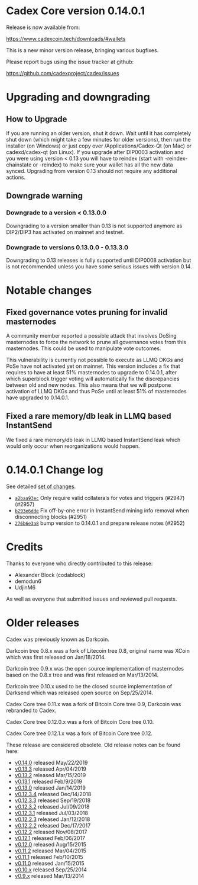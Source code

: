 Cadex Core version 0.14.0.1
==========================

Release is now available from:

  <https://www.cadexcoin.tech/downloads/#wallets>

This is a new minor version release, bringing various bugfixes.

Please report bugs using the issue tracker at github:

  <https://github.com/cadexproject/cadex/issues>


Upgrading and downgrading
=========================

How to Upgrade
--------------

If you are running an older version, shut it down. Wait until it has completely
shut down (which might take a few minutes for older versions), then run the
installer (on Windows) or just copy over /Applications/Cadex-Qt (on Mac) or
cadexd/cadex-qt (on Linux). If you upgrade after DIP0003 activation and you were
using version < 0.13 you will have to reindex (start with -reindex-chainstate
or -reindex) to make sure your wallet has all the new data synced. Upgrading from
version 0.13 should not require any additional actions.

Downgrade warning
-----------------

### Downgrade to a version < 0.13.0.0

Downgrading to a version smaller than 0.13 is not supported anymore as DIP2/DIP3 has
activated on mainnet and testnet.

### Downgrade to versions 0.13.0.0 - 0.13.3.0

Downgrading to 0.13 releases is fully supported until DIP0008 activation but is not
recommended unless you have some serious issues with version 0.14.

Notable changes
===============

Fixed governance votes pruning for invalid masternodes 
------------------------------------------------------
A community member reported a possible attack that involves DoSing masternodes to force the network
to prune all governance votes from this masternodes. This could be used to manipulate vote outcomes.

This vulnerability is currently not possible to execute as LLMQ DKGs and PoSe have not activated yet on
mainnet. This version includes a fix that requires to have at least 51% masternodes to upgrade to
0.14.0.1, after which superblock trigger voting will automatically fix the discrepancies between
old and new nodes. This also means that we will postpone activation of LLMQ DKGs and thus PoSe until
at least 51% of masternodes have upgraded to 0.14.0.1.

Fixed a rare memory/db leak in LLMQ based InstantSend
-----------------------------------------------------
We fixed a rare memory/db leak in LLMQ based InstantSend leak which would only occur when reorganizations
would happen.

0.14.0.1 Change log
===================

See detailed [set of changes](https://github.com/cadexproject/cadex/compare/v0.14.0.0...cadexproject:v0.14.0.1).

- [`a2baa93ec`](https://github.com/cadexproject/cadex/commit/a2baa93ec) Only require valid collaterals for votes and triggers (#2947) (#2957)
- [`b293e6dde`](https://github.com/cadexproject/cadex/commit/b293e6dde) Fix off-by-one error in InstantSend mining info removal when disconnecting blocks (#2951)
- [`276b6e3a8`](https://github.com/cadexproject/cadex/commit/276b6e3a8) bump version to 0.14.0.1 and prepare release notes (#2952)

Credits
=======

Thanks to everyone who directly contributed to this release:

- Alexander Block (codablock)
- demodun6
- UdjinM6

As well as everyone that submitted issues and reviewed pull requests.

Older releases
==============

Cadex was previously known as Darkcoin.

Darkcoin tree 0.8.x was a fork of Litecoin tree 0.8, original name was XCoin
which was first released on Jan/18/2014.

Darkcoin tree 0.9.x was the open source implementation of masternodes based on
the 0.8.x tree and was first released on Mar/13/2014.

Darkcoin tree 0.10.x used to be the closed source implementation of Darksend
which was released open source on Sep/25/2014.

Cadex Core tree 0.11.x was a fork of Bitcoin Core tree 0.9,
Darkcoin was rebranded to Cadex.

Cadex Core tree 0.12.0.x was a fork of Bitcoin Core tree 0.10.

Cadex Core tree 0.12.1.x was a fork of Bitcoin Core tree 0.12.

These release are considered obsolete. Old release notes can be found here:

- [v0.14.0](https://github.com/cadexproject/cadex/blob/master/doc/release-notes/cadex/release-notes-0.14.0.md) released May/22/2019
- [v0.13.3](https://github.com/cadexproject/cadex/blob/master/doc/release-notes/cadex/release-notes-0.13.3.md) released Apr/04/2019
- [v0.13.2](https://github.com/cadexproject/cadex/blob/master/doc/release-notes/cadex/release-notes-0.13.2.md) released Mar/15/2019
- [v0.13.1](https://github.com/cadexproject/cadex/blob/master/doc/release-notes/cadex/release-notes-0.13.1.md) released Feb/9/2019
- [v0.13.0](https://github.com/cadexproject/cadex/blob/master/doc/release-notes/cadex/release-notes-0.13.0.md) released Jan/14/2019
- [v0.12.3.4](https://github.com/cadexproject/cadex/blob/master/doc/release-notes/cadex/release-notes-0.12.3.4.md) released Dec/14/2018
- [v0.12.3.3](https://github.com/cadexproject/cadex/blob/master/doc/release-notes/cadex/release-notes-0.12.3.3.md) released Sep/19/2018
- [v0.12.3.2](https://github.com/cadexproject/cadex/blob/master/doc/release-notes/cadex/release-notes-0.12.3.2.md) released Jul/09/2018
- [v0.12.3.1](https://github.com/cadexproject/cadex/blob/master/doc/release-notes/cadex/release-notes-0.12.3.1.md) released Jul/03/2018
- [v0.12.2.3](https://github.com/cadexproject/cadex/blob/master/doc/release-notes/cadex/release-notes-0.12.2.3.md) released Jan/12/2018
- [v0.12.2.2](https://github.com/cadexproject/cadex/blob/master/doc/release-notes/cadex/release-notes-0.12.2.2.md) released Dec/17/2017
- [v0.12.2](https://github.com/cadexproject/cadex/blob/master/doc/release-notes/cadex/release-notes-0.12.2.md) released Nov/08/2017
- [v0.12.1](https://github.com/cadexproject/cadex/blob/master/doc/release-notes/cadex/release-notes-0.12.1.md) released Feb/06/2017
- [v0.12.0](https://github.com/cadexproject/cadex/blob/master/doc/release-notes/cadex/release-notes-0.12.0.md) released Aug/15/2015
- [v0.11.2](https://github.com/cadexproject/cadex/blob/master/doc/release-notes/cadex/release-notes-0.11.2.md) released Mar/04/2015
- [v0.11.1](https://github.com/cadexproject/cadex/blob/master/doc/release-notes/cadex/release-notes-0.11.1.md) released Feb/10/2015
- [v0.11.0](https://github.com/cadexproject/cadex/blob/master/doc/release-notes/cadex/release-notes-0.11.0.md) released Jan/15/2015
- [v0.10.x](https://github.com/cadexproject/cadex/blob/master/doc/release-notes/cadex/release-notes-0.10.0.md) released Sep/25/2014
- [v0.9.x](https://github.com/cadexproject/cadex/blob/master/doc/release-notes/cadex/release-notes-0.9.0.md) released Mar/13/2014

